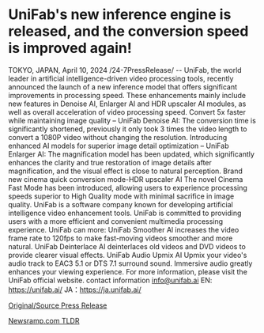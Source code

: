 # UniFab's new inference engine is released, and the conversion speed is improved again!

TOKYO, JAPAN, April 10, 2024 /24-7PressRelease/ -- UniFab, the world leader in artificial intelligence-driven video processing tools, recently announced the launch of a new inference model that offers significant improvements in processing speed.  These enhancements mainly include new features in Denoise AI, Enlarger AI and HDR upscaler AI modules, as well as overall acceleration of video processing speed.  Convert 5x faster while maintaining image quality – UniFab Denoise AI: The conversion time is significantly shortened, previously it only took 3 times the video length to convert a 1080P video without changing the resolution.  Introducing enhanced AI models for superior image detail optimization – UniFab Enlarger AI: The magnification model has been updated, which significantly enhances the clarity and true restoration of image details after magnification, and the visual effect is close to natural perception.  Brand new cinema quick conversion mode-HDR upscaler AI The novel Cinema Fast Mode has been introduced, allowing users to experience processing speeds superior to High Quality mode with minimal sacrifice in image quality.  UniFab is a software company known for developing artificial intelligence video enhancement tools. UniFab is committed to providing users with a more efficient and convenient multimedia processing experience.   UniFab can more: UniFab Smoother Al increases the video frame rate to 120fps to make fast-moving videos smoother and more natural. UniFab Deinterlace AI deinterlaces old videos and DVD videos to provide clearer visual effects. UniFab Audio Upmix AI Upmix your video's audio track to EAC3 5.1 or DTS 7.1 surround sound. Immersive audio greatly enhances your viewing experience.  For more information, please visit the UniFab official website. contact information  info@unifab.ai EN: https://unifab.ai/ JA：https://ja.unifab.ai/ 

[Original/Source Press Release](https://www.24-7pressrelease.com/press-release/509902/unifabs-new-inference-engine-is-released-and-the-conversion-speed-is-improved-again) 

[Newsramp.com TLDR](https://newsramp.com/None) 